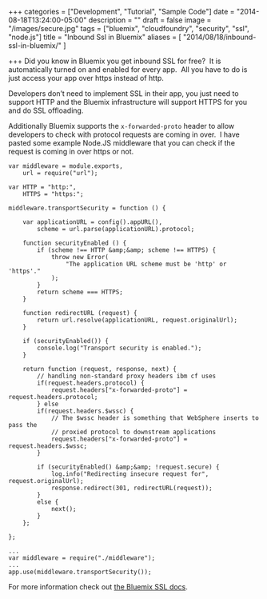 +++
categories = ["Development", "Tutorial", "Sample Code"]
date = "2014-08-18T13:24:00-05:00"
description = ""
draft = false
image = "/images/secure.jpg"
tags = ["bluemix", "cloudfoundry", "security", "ssl", "node.js"]
title = "Inbound Ssl in Bluemix"
aliases = [
    "2014/08/18/inbound-ssl-in-bluemix/"
]

+++
Did you know in Bluemix you get inbound SSL for free?  It is automatically turned on and enabled for every app.  All you have to do is just access your app over https instead of http.

Developers don’t need to implement SSL in their app, you just need to support HTTP and the Bluemix infrastructure will support HTTPS for you and do SSL offloading.

Additionally Bluemix supports the `x-forwarded-proto` header to allow developers to check with protocol requests are coming in over.  I have pasted some example Node.JS middleware that you can check if the request is coming in over https or not.

```
var middleware = module.exports,
    url = require("url");

var HTTP = "http:",
    HTTPS = "https:";

middleware.transportSecurity = function () {

    var applicationURL = config().appURL(),
        scheme = url.parse(applicationURL).protocol;

    function securityEnabled () {
        if (scheme !== HTTP &amp;&amp; scheme !== HTTPS) {
            throw new Error(
                "The application URL scheme must be 'http' or 'https'."
            );
        }
        return scheme === HTTPS;
    }

    function redirectURL (request) {
        return url.resolve(applicationURL, request.originalUrl);
    }

    if (securityEnabled()) {
        console.log("Transport security is enabled.");
    }

    return function (request, response, next) {
        // handling non-standard proxy headers ibm cf uses
        if(request.headers.protocol) {
            request.headers["x-forwarded-proto"] = request.headers.protocol;
        } else
        if(request.headers.$wssc) {
            // The $wssc header is something that WebSphere inserts to pass the
            // proxied protocol to downstream applications
            request.headers["x-forwarded-proto"] = request.headers.$wssc;
        }

        if (securityEnabled() &amp;&amp; !request.secure) {
            log.info("Redirecting insecure request for", request.originalUrl);
            response.redirect(301, redirectURL(request));
        }
        else {
            next();
        }
    };

};
```

```
...
var middleware = require("./middleware");
...
app.use(middleware.transportSecurity());
```
For more information check out [the Bluemix SSL docs](https://www.ng.bluemix.net/docs/manageapps/secapps.html).
